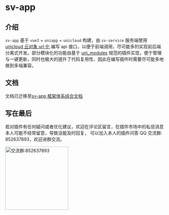 # sv-app

## 介绍

`sv-app` 基于 `vue3` + `uniapp` + `unicloud` 构建，由 `sv-service` 服务端使用 [unicloud 云对象 url 化](https://doc.dcloud.net.cn/uniCloud/http.html#cloudobject) 编写 api 接口，以便于前端调用，尽可能多的实现前后端分离式开发。部分模块化的功能由基于 [uni_modules](https://uniapp.dcloud.net.cn/plugin/uni_modules.html#uni-modules) 规范的插件实现，便于管理与一键更新，同时也极大的提升了代码复用性，因此在编写插件时需要尽可能多地做到多端兼容。

## 文档

文档已迁移至[sv-app 框架体系综合文档](https://static-mp-74bfcbac-6ba6-4f39-8513-8831390ff75a.next.bspapp.com/docs/)

## 写在最后

若对插件有任何疑问或者优化建议，欢迎在评论区留言，在插件市场中的私信消息本人可能不经常留意，导致没能及时回复，
可以加入本人的插件问答 QQ 交流群: 852637893，欢迎进群交流。

<img width="200" src="https://mp-74bfcbac-6ba6-4f39-8513-8831390ff75a.cdn.bspapp.com/static/qqqun.jpg" alt="交流群:852637893"/>
